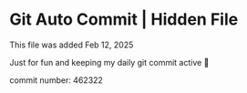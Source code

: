 # Git Auto Commit | Hidden File

This file was added Feb 12, 2025

Just for fun and keeping my daily git commit active 🤪

commit number: 462322
